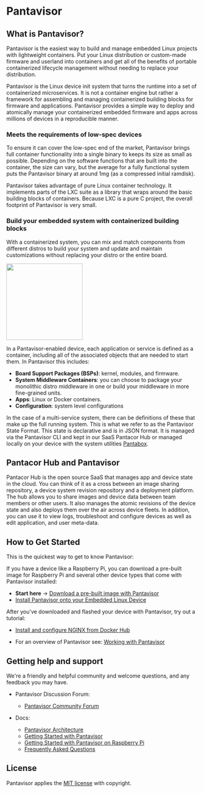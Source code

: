 # Pantavisor

## What is Pantavisor? 
Pantavisor is the easiest way to build and manage embedded Linux projects with lightweight containers. Put your Linux distribution or custom-made firmware and userland into containers and get all of the benefits of portable containerized lifecycle management without needing to replace your distribution. 

Pantavisor is the Linux device init system that turns the runtime into a set of containerized microservices. It is not a container engine but rather a framework for assembling and managing containerized building blocks for firmware and applications. Pantavisor provides a simple way to deploy and atomically manage your containerized embedded firmware and apps across millions of devices in a reproducible manner. 

### Meets the requirements of low-spec devices 
To ensure it can cover the low-spec end of the market, Pantavisor brings full container functionality into a single binary to keeps its size as small as possible. Depending on the software functions that are built into the container, the size can vary, but the average for a fully functional system puts the Pantavisor binary at around 1mg (as a compressed initial ramdisk).

Pantavisor takes advantage of pure Linux container technology. It implements parts of the LXC suite as a library that wraps around the basic building blocks of containers. Because LXC is a pure C project, the overall footprint of Pantavisor is very small.

### Build your embedded system with containerized building blocks
With a containerized system, you can mix and match components from different distros to build your system and update and maintain customizations without replacing your distro or the entire board.

<img src="https://pantavisor.io/images/pantavisor-linux.svg" width="200"/>

In a Pantavisor-enabled device, each application or service is defined as a container, including all of the associated objects that are needed to start them. In Pantavisor this includes:

* **Board Support Packages (BSPs)**: kernel, modules, and firmware. 
* **System Middleware Containers**: you can choose to package your monolithic distro middleware in one or build your middleware in more fine-grained units. 
* **Apps**: Linux or Docker containers.
* **Configuration**: system level configurations

In the case of a multi-service system, there can be definitions of these that make up the full running system. This is what we refer to as the Pantavisor State Format. This state is declarative and is in JSON format. It is managed via the Pantavisor CLI and kept in our SaaS Pantacor Hub or managed locally on your device with the system utilities [Pantabox](https://docs.pantahub.com/before-you-begin/#pvr-cli-vs-pantabox-utilities). 

## Pantacor Hub and Pantavisor
Pantacor Hub is the open source SaaS that manages app and device state in the cloud. You can think of it as a cross between an image sharing repository, a device system revision repository and a deployment platform. The hub allows you to share images and device data between team members or other users. It also manages the atomic revisions of the device state and also deploys them over the air across device fleets. In addition, you can use it to view logs, troubleshoot and configure devices as well as edit application, and user meta-data.

## How to Get Started
This is the quickest way to get to know Pantavisor:

If you have a device like a Raspberry Pi, you can download a pre-built image for Raspberry Pi and several other device types that come with Pantavisor installed: 

* **Start here** ->  [Download a pre-built image with Pantavisor](https://pantavisor.io/#download)
* [Install Pantavisor onto your Embedded Linux Device](https://pantavisor.io/guides/getting_started/)

After you've downloaded and flashed your device with Pantavisor, try out a tutorial: 
* [Install and configure NGINX from Docker Hub](https://pantavisor.io/guides/install-from-docker-hub/)

* For an overview of Pantavisor see:  [Working with Pantavisor](https://docs.pantahub.com/before-you-begin/)

## Getting help and support
We're a friendly and helpful community and welcome questions, and any feedback you may have. 

- Pantavisor Discussion Forum:
     - [Pantavisor Community Forum](https://community.pantavisor.com)

- Docs:
     - [Pantavisor Architecture](https://docs.pantahub.com/pantavisor-architecture/)
     - [Getting Started with Pantavisor](https://docs.pantahub.com/before-you-begin/)
     - [Getting Started with Pantavisor on Raspberry Pi](https://docs.pantahub.com/get-started/#getting-started-on-a-raspberry-pi)
     - [Frequently Asked Questions](https://pantavisor.io/guides/faq/)


## License
Pantavisor applies the [MIT license](LICENSE) with copyright.  


